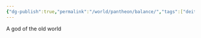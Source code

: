 ```yaml
---
{"dg-publish":true,"permalink":"/world/pantheon/balance/","tags":["deity","old-world"],"noteIcon":"deity"}
---
```


A god of the old world